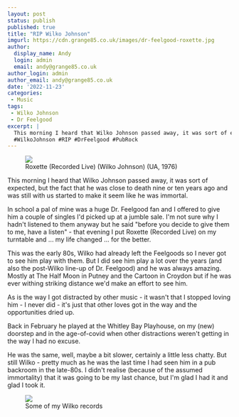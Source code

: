 ```yaml
---
layout: post
status: publish
published: true
title: "RIP Wilko Johnson"
imgurl: https://cdn.grange85.co.uk/images/dr-feelgood-roxette.jpg
author:
  display_name: Andy
  login: admin
  email: andy@grange85.co.uk
author_login: admin
author_email: andy@grange85.co.uk
date: '2022-11-23'
categories:
 - Music
tags:
 - Wilko Johnson
 - Dr Feelgood
excerpt: |
  This morning I heard that Wilko Johnson passed away, it was sort of expected, but the fact that he was close to death nine or ten years ago and was still with us started to make it seem like he was immortal. 
  #WilkoJohnson #RIP #DrFeelgood #PubRock
---
```

<figure class="aligncenter"><img src="https://cdn.grange85.co.uk/images/dr-feelgood-roxette.jpg" class="img-responsive" /><figcaption>Roxette (Recorded Live) (Wilko Johnson) (UA, 1976)</figcaption></figure>

This morning I heard that Wilko Johnson passed away, it was sort of expected, but the fact that he was close to death nine or ten years ago and was still with us started to make it seem like he was immortal. 

In school a pal of mine was a huge Dr. Feelgood fan and I offered to give him a couple of singles I'd picked up at a jumble sale. I'm not sure why I hadn't listened to them anyway but he said "before you decide to give them to me, have a listen" - that evening I put Roxette (Recorded Live) on my turntable and ... my life changed ... for the better. 

This was the early 80s, Wilko had already left the Feelgoods so I never got to see him play with them. But I did see him play a lot over the years (and also the post-Wilko line-up of Dr. Feelgood) and he was always amazing. Mostly at The Half Moon in Putney and the Cartoon in Croydon but if he was ever withing striking distance we'd make an effort to see him.

As is the way I got distracted by other music - it wasn't that I stopped loving him - I never did - it's just that other loves got in the way and the opportunities dried up.

Back in February he played at the Whitley Bay Playhouse, on my (new) doorstep and in the age-of-covid when other distractions weren't getting in the way I had no excuse.

He was the same, well, maybe a bit slower, certainly a little less chatty. But still Wilko - pretty much as he was the last time I had seen him in a pub backroom in the late-80s. I didn't realise (because of the assumed immortality) that it was going to be my last chance, but I'm glad I had it and glad I took it.

<figure class="aligncenter"><img src="https://cdn.grange85.co.uk/images/wilko-johnson-lps.jpg" class="img-responsive" /><figcaption>Some of my Wilko records</figcaption></figure>

